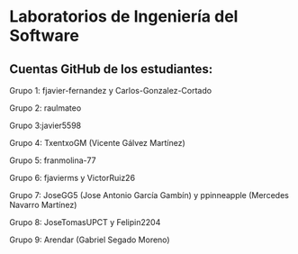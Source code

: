 # Laboratorios de Ingeniería del Software
## Cuentas GitHub de los estudiantes:
Grupo 1: fjavier-fernandez y Carlos-Gonzalez-Cortado

Grupo 2: raulmateo

Grupo 3:javier5598

Grupo 4: TxentxoGM (Vicente Gálvez Martínez)

Grupo 5: franmolina-77

Grupo 6: fjavierms y VictorRuiz26

Grupo 7: JoseGG5 (Jose Antonio García Gambín) y ppinneapple (Mercedes Navarro Martínez)

Grupo 8: JoseTomasUPCT y Felipin2204

Grupo 9: Arendar (Gabriel Segado Moreno)